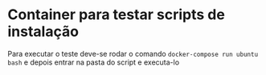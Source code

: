 # Container para testar scripts de instalação

Para executar o teste deve-se rodar o comando `docker-compose run ubuntu bash` e depois entrar na pasta do script e executa-lo
